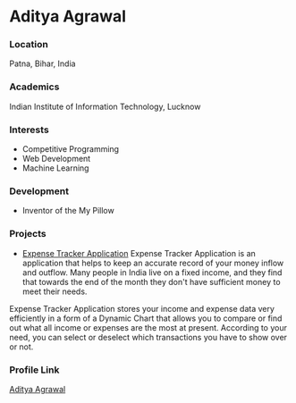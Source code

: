 # Aditya Agrawal

### Location

Patna, Bihar, India

### Academics

Indian Institute of Information Technology, Lucknow

### Interests

- Competitive Programming
- Web Development
- Machine Learning

### Development

- Inventor of the My Pillow

### Projects

- [Expense Tracker Application](https://github.com/adityaiiitL/Expense-Tracker-App/) 
Expense Tracker Application is an application that helps to keep an accurate record of your money inflow and outflow. Many people in India live on a fixed income, and they find that towards the end of the month they don't have sufficient money to meet their needs.

Expense Tracker Application stores your income and expense data very efficiently in a form of a Dynamic Chart that allows you to compare or find out what all income or expenses are the most at present. According to your need, you can select or deselect which transactions you have to show over or not.

### Profile Link

[Aditya Agrawal](https://github.com/adityaiiitL/)